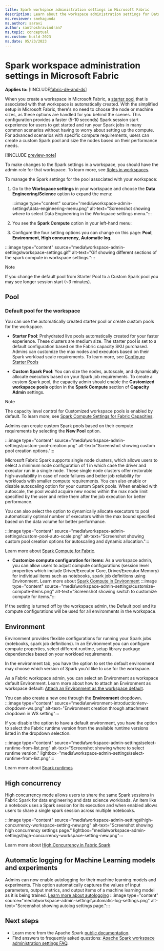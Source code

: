 ```yaml
---
title: Spark workspace administration settings in Microsoft Fabric
description: Learn about the workspace administration settings for Data Engineering and Science experiences such as Apache Spark Pools, high concurrency Mode, runtime version, Spark properties, and autologging.
ms.reviewer: snehagunda
ms.author: saravi
author: santhoshravindran7
ms.topic: conceptual
ms.custom: build-2023
ms.date: 05/23/2023
---
```


# Spark workspace administration settings in Microsoft Fabric

**Applies to:** [!INCLUDE[fabric-de-and-ds](includes/fabric-de-ds.md)]

When you create a workspace in Microsoft Fabric, a [starter pool](spark-compute.md#starter-pools) that is associated with that workspace is automatically created. With the simplified setup in Microsoft Fabric, there's no need to choose the node or machine sizes, as these options are handled for you behind the scenes. This configuration provides a faster (5-10 seconds) Spark session start experience for users to get started and run your Spark jobs in many common scenarios without having to worry about setting up the compute. For advanced scenarios with specific compute requirements, users can create a custom Spark pool and size the nodes based on their performance needs.

[!INCLUDE [preview-note](../includes/preview-note.md)]

To make changes to the Spark settings in a workspace, you should have the admin role for that workspace. To learn more, see [Roles in workspaces](../get-started/roles-workspaces.md).

To manage the Spark settings for the pool associated with your workspace:

1. Go to the **Workspace settings** in your workspace and choose the **Data Engineering/Science** option to expand the menu:

   :::image type="content" source="media\workspace-admin-settings\data-engineering-menu.png" alt-text="Screenshot showing where to select Data Engineering in the Workspace settings menu.":::

2. You see the **Spark Compute** option in your left-hand menu:

3. Configure the four setting options you can change on this page: **Pool**, **Environment**, **High concurrency**, **Automatic log**.


:::image type="content" source="media\workspace-admin-settings\workspace-settings.gif" alt-text="Gif showing different sections of the spark compute in workspace settings.":::

> [!NOTE]
> If you change the default pool from Starter Pool to a Custom Spark pool you may see longer session start (~3 minutes).

## Pool

### Default pool for the workspace 
You can use the automatically created starter pool or create custom pools for the workspace.

* **Starter Pool**: Prehydrated live pools automatically created for your faster experience. These clusters are medium size. The starter pool is set to a default configuration based on the Fabric capacity SKU purchased. Admins can customize the max nodes and executors based on their Spark workload scale requirements.  To learn more, see [Configure Starter Pools](configure-starter-pools.md)

* **Custom Spark Pool**: You can size the nodes, autoscale, and dynamically allocate executors based on your Spark job requirements. To create a custom Spark pool, the capacity admin should enable the **Customized workspace pools** option in the **Spark Compute** section of **Capacity Admin** settings.
> [!NOTE]
> The capacity level control for Customized workspace pools is enabled by default.
To learn more, see [Spark Compute Settings for Fabric Capacities](capacity-settings-management.md).

Admins can create custom Spark pools based on their compute requirements by selecting the **New Pool** option.

:::image type="content" source="media\workspace-admin-settings\custom-pool-creation.png" alt-text="Screenshot showing custom pool creation options.":::

Microsoft Fabric Spark supports single node clusters, which allows users to select a minimum node configuration of 1 in which case the driver and executor run in a single node. These single node clusters offer restorable high-availability in case of node failures and better job reliability for workloads with smaller compute requirements. You can also enable or disable autoscaling option for your custom Spark pools. When enabled with autoscale, the pool would acquire new nodes within the max node limit specified by the user and retire them after the job execution for better performance.

You can also select the option to dynamically allocate executors to pool automatically optimal number of executors within the max bound specified based on the data volume for better performance.

:::image type="content" source="media\workspace-admin-settings\custom-pool-auto-scale.png" alt-text="Screenshot showing custom pool creation options for autoscaling and dynamic allocation.":::

Learn more about [Spark Compute for Fabric](spark-compute.md).

* **Customize compute configuration for items**: As a workspace admin, you can allow users to adjust compute configurations (session level properties which include Driver/Executor Core, Driver/Executor Memory) for individual items such as notebooks, spark job definitions using Environment.
Learn more about [Spark Compute in Environment](environment-manage-compute.md)
:::image type="content" source="media\workspace-admin-settings\customize-compute-items.png" alt-text="Screenshot showing switch to customize compute for items.":::

If the setting is turned off by the workspace admin, the Default pool and its compute configurations will be used for all environments in the workspace.

## Environment

Environment provides flexible configurations for running your Spark jobs (notebooks, spark job definitions). In an Environment you can configure compute properties, select different runtime, setup library package dependencies based on your workload requirements. 

In the environment tab, you have the option to set the default environment may choose which version of Spark you'd like to use for the workspace.

As a Fabric workspace admin, you can select an Environment as workspace default Environment.
Learn more about how to attach an Environment as workspace default: [Attach an Environment as the workspace default](create-and-use-environment.md\#attach-an-environment-as-the-workspace-default). 

You can also create a new one through the **Environment** dropdown.
    :::image type="content" source="media\environment-introduction\env-dropdown-ws.png" alt-text="Environment creation through attachment dropdown in WS setting":::

If you disable the option to have a default environment, you have the option to select the Fabric runtime version from the available runtime versions listed in the dropdown selection. 

:::image type="content" source="media\workspace-admin-settings\select-runtime-from-list.png" alt-text="Screenshot showing where to select runtime version." lightbox="media\workspace-admin-settings\select-runtime-from-list.png":::

Learn more about [Spark runtimes](runtime.md)

## High concurrency

High concurrency mode allows users to share the same Spark sessions in Fabric Spark for data engineering and data science workloads. An item like a notebook uses a Spark session for its execution and when enabled allows users to share a single spark session across multiple notebooks. 

:::image type="content" source="media\workspace-admin-settings\high-concurrency-workspace-setting-new.png" alt-text="Screenshot showing high concurrency settings page." lightbox="media\workspace-admin-settings\high-concurrency-workspace-setting-new.png":::

Learn more about [High Concurrency in Fabric Spark](high-concurrency-overview.md)

## Automatic logging for Machine Learning models and experiments

Admins can now enable autologging for their machine learning models and experiments. This option automatically captures the values of input parameters, output metrics, and output items of a machine learning model as it is being trained.
[Learn more about autologging](https://mlflow.org/docs/latest/tracking.html)
:::image type="content" source="media\workspace-admin-settings\automatic-log-settings.png" alt-text="Screenshot showing autolog settings page.":::


## Next steps

* Learn more from the Apache Spark [public documentation](https://spark.apache.org/docs/latest/configuration.html).
* Find answers to frequently asked questions: [Apache Spark workspace administration settings FAQ](spark-admin-settings-faq.yml).
